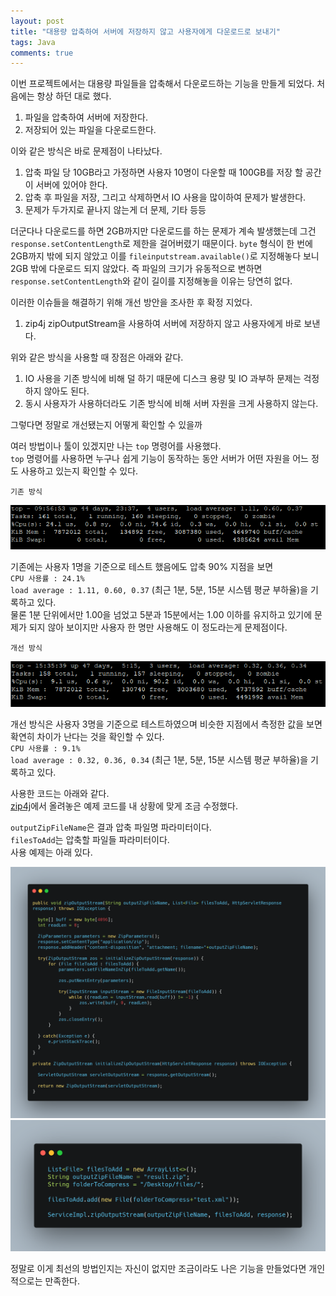 ```yaml
---
layout: post
title: "대용량 압축하여 서버에 저장하지 않고 사용자에게 다운로드로 보내기"
tags: Java
comments: true
---
```


이번 프로젝트에서는 대용량 파일들을 압축해서 다운로드하는 기능을 만들게 되었다.
처음에는 항상 하던 대로 했다.

1. 파일을 압축하여 서버에 저장한다.
2. 저장되어 있는 파일을 다운로드한다.

이와 같은 방식은 바로 문제점이 나타났다.

1. 압축 파일 당 10GB라고 가정하면 사용자 10명이 다운할 때 100GB를 저장 할 공간이 서버에 있어야 한다.
2. 압축 후 파일을 저장, 그리고 삭제하면서 IO 사용을 많이하여 문제가 발생한다.
3. 문제가 두가지로 끝나지 않는게 더 문제, 기타 등등

더군다나 다운로드를 하면 2GB까지만 다운로드를 하는 문제가 계속 발생했는데 그건 `response.setContentLength`로 제한을 걸어버렸기 때문이다. `byte` 형식이 한 번에 2GB까지 밖에 되지 않았고 이를 `fileinputstream.available()`로 지정해놓다 보니 2GB 밖에 다운로드 되지 않았다. 즉 파일의 크기가 유동적으로 변하면 `response.setContentLength`와 같이 길이를 지정해놓을 이유는 당연히 없다.

이러한 이슈들을 해결하기 위해 개선 방안을 조사한 후 확정 지었다.

1. zip4j zipOutputStream을 사용하여 서버에 저장하지 않고 사용자에게 바로 보낸다.

위와 같은 방식을 사용할 때 장점은 아래와 같다.

1. IO 사용을 기존 방식에 비해 덜 하기 때문에 디스크 용량 및 IO 과부하 문제는 걱정하지 않아도 된다.
2. 동시 사용자가 사용하더라도 기존 방식에 비해 서버 자원을 크게 사용하지 않는다.

그렇다면 정말로 개선됐는지 어떻게 확인할 수 있을까

여러 방법이나 툴이 있겠지만 나는 `top` 명령어를 사용했다.  
`top` 명령어를 사용하면 누구나 쉽게 기능이 동작하는 동안 서버가 어떤 자원을 어느 정도 사용하고 있는지 확인할 수 있다.

`기존 방식`

<img src="/images/zipoutput1.png">

기존에는 사용자 1명을 기준으로 테스트 했음에도 압축 90% 지점을 보면  
`CPU 사용률 : 24.1%`  
`load average : 1.11, 0.60, 0.37` (최근 1분, 5분, 15분 시스템 평균 부하율)을 기록하고 있다.  
물론 1분 단위에서만 1.00을 넘었고 5분과 15분에서는 1.00 이하를 유지하고 있기에 문제가 되지 않아 보이지만 사용자 한 명만 사용해도 이 정도라는게 문제점이다.

`개선 방식`

<img src="/images/zipoutput2.png">

개선 방식은 사용자 3명을 기준으로 테스트하였으며 비슷한 지점에서 측정한 값을 보면 확연히 차이가 난다는 것을 확인할 수 있다.  
`CPU 사용률 : 9.1%`  
`load average : 0.32, 0.36, 0.34` (최근 1분, 5분, 15분 시스템 평균 부하율)을 기록하고 있다.

사용한 코드는 아래와 같다.  
[zip4j](https://github.com/srikanth-lingala/zip4j)에서 올려놓은 예제 코드를 내 상황에 맞게 조금 수정했다.

`outputZipFileName`은 결과 압축 파일명 파라미터이다.  
`filesToAdd`는 압축할 파일들 파라미터이다.  
사용 예제는 아래 있다.

<img src="/images/zipoutput-code.png">

<img src="/images/zipoutput-code2.png">

정말로 이게 최선의 방법인지는 자신이 없지만 조금이라도 나은 기능을 만들었다면
개인적으로는 만족한다.